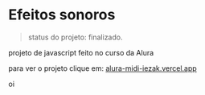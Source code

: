 # Efeitos sonoros

> status do projeto: finalizado.

projeto de javascript feito no curso da Alura

para ver o projeto clique em: <a href = 'https://alura-midi-iezak.vercel.app'>
  alura-midi-iezak.vercel.app</a>

oi
